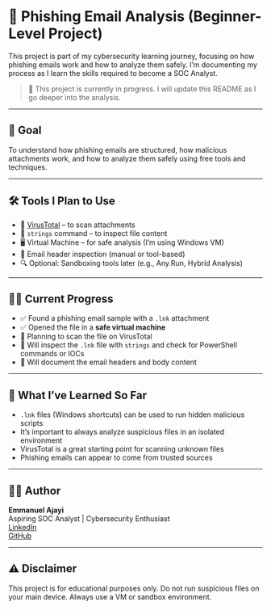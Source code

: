 # 📧 Phishing Email Analysis (Beginner-Level Project)

This project is part of my cybersecurity learning journey, focusing on how phishing emails work and how to analyze them safely. I’m documenting my process as I learn the skills required to become a SOC Analyst.

> 🚧 This project is currently in progress. I will update this README as I go deeper into the analysis.

---

## 🎯 Goal

To understand how phishing emails are structured, how malicious attachments work, and how to analyze them safely using free tools and techniques.

---

## 🛠 Tools I Plan to Use

- 🧪 [VirusTotal](https://virustotal.com) – to scan attachments
- 🧵 `strings` command – to inspect file content
- 🖥️ Virtual Machine – for safe analysis (I’m using Windows VM)
- 📧 Email header inspection (manual or tool-based)
- 🔍 Optional: Sandboxing tools later (e.g., Any.Run, Hybrid Analysis)

---

## 🕵️‍♂️ Current Progress

- ✅ Found a phishing email sample with a `.lnk` attachment
- ✅ Opened the file in a **safe virtual machine**
- 🔄 Planning to scan the file on VirusTotal
- 🔄 Will inspect the `.lnk` file with `strings` and check for PowerShell commands or IOCs
- 🔄 Will document the email headers and body content

---

## 📘 What I’ve Learned So Far

- `.lnk` files (Windows shortcuts) can be used to run hidden malicious scripts
- It’s important to always analyze suspicious files in an isolated environment
- VirusTotal is a great starting point for scanning unknown files
- Phishing emails can appear to come from trusted sources

---

## 🧑‍💻 Author

**Emmanuel Ajayi**  
Aspiring SOC Analyst | Cybersecurity Enthusiast  
[LinkedIn](https://www.linkedin.com/in/emmanuel-ajayi-gbenga)  
[GitHub](https://github.com/Emmanucodes)

---

## ⚠️ Disclaimer

This project is for educational purposes only. Do not run suspicious files on your main device. Always use a VM or sandbox environment.

